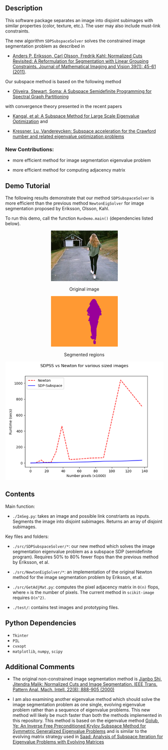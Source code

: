 Description
-----------
This software package separates an image into disjoint subimages with similar properties (color, texture, etc.). The user may also include must-link constraints.

The new algorithm `SDPSubspaceSolver` solves the constrained image segmentation problem as described in 

* [Anders P. Eriksson, Carl Olsson, Fredrik Kahl:
Normalized Cuts Revisited: A Reformulation for Segmentation with Linear Grouping Constraints. Journal of Mathematical Imaging and Vision 39(1): 45-61 (2011)](http://www2.maths.lth.se/vision/publdb/reports/pdf/eriksson-olsson-etal-jmiv-10.pdf).  

Our subspace method is based on the following method 

* [Oliveira, Stewart, Soma: A Subspace Semidefinite Programming for Spectral Graph Partitioning](https://homepage.cs.uiowa.edu/~oliveira/PAPER2/oliveira-stew-soma-LNCS2329-02.pdf) 

with convergence theory presented in the recent papers

* [Kangal, et al: A Subspace Method for Large Scale Eigenvalue Optimization](https://arxiv.org/abs/1508.04214) and 

* [Kressner, Lu, Vandereycken: Subspace acceleration for the Crawford number and related eigenvalue optimization problems](http://sma.epfl.ch/~anchpcommon/publications/crawford_preprint.pdf)


### New Contributions:

* more efficient method for image segmentation eigenvalue problem

* more efficient method for computing adjacency matrix


Demo Tutorial
-------------

The following results demonstrate that our method `SDPSubspaceSolver` is more efficient than the previous method `NewtonEigSolver` for image segmentation proposed by Eriksson, Olsson, Kahl.

To run this demo, call the function `RunDemo.main()` (dependencies listed below). 

<p align="center"> 
<img src="person_walking_small.jpg">
</p>
<p align="center">
Original image
</p>

<p align="center">
<img src="person_walking_seg.png">
</p>
<p align="center">
Segmented regions
</p>


<p align="center">
<img src="demo_fig1.png">
</p>
<p align="center">
</p>





Contents
--------

Main function:

* `./ImSeg.py`: takes an image and possible link constriants as inputs. Segments the image into disjoint subimages. Returns an array of disjoint subimages.

Key files and folders:

* `./src/SDPSubspaceSolver/*`: our new method which solves the image segmentation eigenvalue problem as a subspace SDP (semidefinite program).  Requires 50% to 80% fewer flops than the previous method by Eriksson, et al.

* `./src/NewtonEigSolver/*`: an implementation of the original Newton method for the image segmentation problem by Eriksson, et al.

* `./src/GetAdjMat.py`: computes the pixel adjacency matrix in `O(n)` flops, where `n` is the number of pixels.  The current method in `scikit-image` requires `O(n^2)`.

* `./test/`: contains test images and prototyping files.


Python Dependencies
-------------------
* `Tkinter`
* `PIL`
* `cvxopt`
* `matplotlib`, `numpy`, `scipy`


Additional Comments
-------------------

* The original non-constrained image segmentation method is [Jianbo Shi, Jitendra Malik:
Normalized Cuts and Image Segmentation. IEEE Trans. Pattern Anal. Mach. Intell. 22(8): 888-905 (2000)](https://www2.eecs.berkeley.edu/Research/Projects/CS/vision/grouping/papers/sm_pami00.pdf)

* I am also examining another eigenvalue method which should solve the image segmentation problem as one single, evolving eigenvalue problem rather than a sequence of eigenvalue problems.  This new method will likely be much faster than both the methods implemented in this repository.  This method is based on the eigenvalue method [Golub, Ye: An Inverse Free Preconditioned Krylov Subspace Method for Symmetric Generalized Eigenvalue Problems](https://epubs.siam.org/doi/abs/10.1137/S1064827500382579) and is similar to the evolving matrix strategy used in [Saad: Analysis of Subspace Iteration for Eigenvalue Problems with Evolving Matrices](https://www-users.cs.umn.edu/~saad/PDF/ys-2014-1.pdf)


